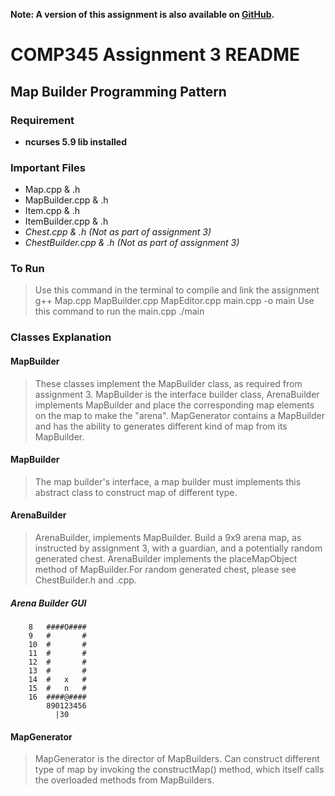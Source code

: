 __Note: A version of this assignment is also available on [GitHub](https://github.com/snwfog/comp345-assignment-03).__

# COMP345 Assignment 3 README
## Map Builder Programming Pattern

### Requirement
- __ncurses 5.9 lib installed__


### Important Files
- Map.cpp & .h
- MapBuilder.cpp & .h
- Item.cpp & .h
- ItemBuilder.cpp & .h
- _Chest.cpp & .h (Not as part of assignment 3)_
- _ChestBuilder.cpp & .h (Not as part of assignment 3)_

### To Run
> Use this command in the terminal to compile and link the assignment
	g++ Map.cpp MapBuilder.cpp MapEditor.cpp main.cpp -o main
> Use this command to run the main.cpp
	./main



### Classes Explanation
#### MapBuilder
> These classes implement the MapBuilder class, as required from assignment 3. MapBuilder is the interface builder class, ArenaBuilder implements MapBuilder and place the corresponding map elements on the map to make the "arena". MapGenerator contains a MapBuilder and has the ability to generates different kind of map from its MapBuilder.

#### MapBuilder
> The map builder's interface, a map builder must implements this abstract class to construct map of different type.

#### ArenaBuilder
> ArenaBuilder, implements MapBuilder. Build a 9x9 arena map, as instructed by assignment 3, with a guardian, and a potentially random generated chest. ArenaBuilder implements the placeMapObject method of MapBuilder.For random generated chest, please see ChestBuilder.h and .cpp.

##### 	Arena Builder GUI

		8	####O####
		9	#		#
		10	#		#
		11	#		#
		12	#		#
		13	#		#
		14	#	x	#	
		15	#	n	#
		16	####@####
			890123456
	  	  	  |30

#### MapGenerator
> MapGenerator is the director of MapBuilders. Can construct different type of map by invoking the constructMap() method, which itself calls the overloaded methods from MapBuilders.

